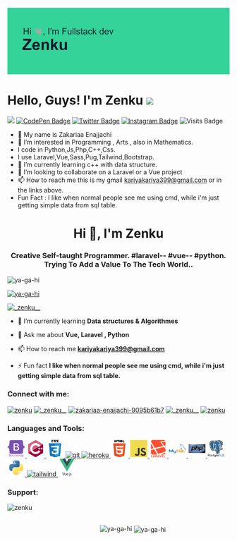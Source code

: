 [![Header](https://github.com/YA-GA-HI/YA-GA-HI/blob/main/header.png "Header")](https://some-url.dev/)

# Hello, Guys! I'm Zenku <img src="https://raw.githubusercontent.com/MartinHeinz/MartinHeinz/master/wave.gif" width="30px">

![](https://komarev.com/ghpvc/?username=Ya-GA-HI&color=2bbc8a)
[![CodePen Badge](https://img.shields.io/badge/CodePen-Profile-informational?style=flat&logo=codepen&logoColor=2bbc8a&color=black)](https://codepen.io/zenku)
[![Twitter Badge](https://img.shields.io/badge/Twitter-Profile-informational?style=flat&logo=Twitter&logoColor=2bbc8a&color=black)](https://twitter.com/KariyaKariya8)
[![Instagram Badge](https://img.shields.io/badge/Instagram-Profile-informational?style=flat&logo=Instagram&logoColor=2bbc8a&color=black)](https://www.instagram.com/_zenku__/)
![Visits Badge](https://img.shields.io/github/followers/YA-GA-HI?logoColor=black&style=social&color=black)

- 👋 My name is Zakariaa Enajjachi
- 👀 I’m interested in Programming , Arts , also in Mathematics.
- I code in Python,Js,Php,C++,Css.
- I use Laravel,Vue,Sass,Pug,Tailwind,Bootstrap.
- 🌱 I’m currently learning c++ with data structure.
- 💞️ I’m looking to collaborate on a Laravel or a Vue project
- 📫 How to reach me this is my gmail kariyakariya399@gmail.com or in the links above.
- Fun Fact : I like when normal people see me using cmd, while i'm just getting simple data from sql table.
<!---
YA-GA-HI/YA-GA-HI is a ✨ special ✨ repository because its `README.md` (this file) appears on your GitHub profile.
You can click the Preview link to take a look at your changes.
--->
<h1 align="center">Hi 👋, I'm Zenku</h1>
<h3 align="center">Creative Self-taught Programmer. #laravel-- #vue-- #python. Trying To Add a Value To The Tech World..</h3>

<p align="left"> <img src="https://komarev.com/ghpvc/?username=ya-ga-hi&label=Profile%20views&color=0e75b6&style=flat" alt="ya-ga-hi" /> </p>

<p align="left"> <a href="https://github.com/ryo-ma/github-profile-trophy"><img src="https://github-profile-trophy.vercel.app/?username=ya-ga-hi" alt="ya-ga-hi" /></a> </p>

<p align="left"> <a href="https://twitter.com/_zenku__" target="blank"><img src="https://img.shields.io/twitter/follow/_zenku__?logo=twitter&style=for-the-badge" alt="_zenku__" /></a> </p>

- 🌱 I’m currently learning **Data structures & Algorithmes**

- 💬 Ask me about **Vue, Laravel , Python**

- 📫 How to reach me **kariyakariya399@gmail.com**

- ⚡ Fun fact **I like when normal people see me using cmd, while i'm just getting simple data from sql table.**

<h3 align="left">Connect with me:</h3>
<p align="left">
<a href="https://codepen.io/zenku" target="blank"><img align="center" src="https://raw.githubusercontent.com/rahuldkjain/github-profile-readme-generator/master/src/images/icons/Social/codepen.svg" alt="zenku" height="30" width="40" /></a>
<a href="https://twitter.com/_zenku__" target="blank"><img align="center" src="https://raw.githubusercontent.com/rahuldkjain/github-profile-readme-generator/master/src/images/icons/Social/twitter.svg" alt="_zenku__" height="30" width="40" /></a>
<a href="https://linkedin.com/in/zakariaa-enajjachi-9095b61b7" target="blank"><img align="center" src="https://raw.githubusercontent.com/rahuldkjain/github-profile-readme-generator/master/src/images/icons/Social/linked-in-alt.svg" alt="zakariaa-enajjachi-9095b61b7" height="30" width="40" /></a>
<a href="https://instagram.com/_zenku__" target="blank"><img align="center" src="https://raw.githubusercontent.com/rahuldkjain/github-profile-readme-generator/master/src/images/icons/Social/instagram.svg" alt="_zenku__" height="30" width="40" /></a>
<a href="https://hashnode.com/zenku" target="blank"><img align="center" src="https://raw.githubusercontent.com/rahuldkjain/github-profile-readme-generator/master/src/images/icons/Social/hashnode.svg" alt="zenku" height="30" width="40" /></a>
</p>

<h3 align="left">Languages and Tools:</h3>
<p align="left"> <a href="https://getbootstrap.com" target="_blank" rel="noreferrer"> <img src="https://raw.githubusercontent.com/devicons/devicon/master/icons/bootstrap/bootstrap-plain-wordmark.svg" alt="bootstrap" width="40" height="40"/> </a> <a href="https://www.w3schools.com/cpp/" target="_blank" rel="noreferrer"> <img src="https://raw.githubusercontent.com/devicons/devicon/master/icons/cplusplus/cplusplus-original.svg" alt="cplusplus" width="40" height="40"/> </a> <a href="https://www.w3schools.com/css/" target="_blank" rel="noreferrer"> <img src="https://raw.githubusercontent.com/devicons/devicon/master/icons/css3/css3-original-wordmark.svg" alt="css3" width="40" height="40"/> </a> <a href="https://git-scm.com/" target="_blank" rel="noreferrer"> <img src="https://www.vectorlogo.zone/logos/git-scm/git-scm-icon.svg" alt="git" width="40" height="40"/> </a> <a href="https://heroku.com" target="_blank" rel="noreferrer"> <img src="https://www.vectorlogo.zone/logos/heroku/heroku-icon.svg" alt="heroku" width="40" height="40"/> </a> <a href="https://www.w3.org/html/" target="_blank" rel="noreferrer"> <img src="https://raw.githubusercontent.com/devicons/devicon/master/icons/html5/html5-original-wordmark.svg" alt="html5" width="40" height="40"/> </a> <a href="https://developer.mozilla.org/en-US/docs/Web/JavaScript" target="_blank" rel="noreferrer"> <img src="https://raw.githubusercontent.com/devicons/devicon/master/icons/javascript/javascript-original.svg" alt="javascript" width="40" height="40"/> </a> <a href="https://laravel.com/" target="_blank" rel="noreferrer"> <img src="https://raw.githubusercontent.com/devicons/devicon/master/icons/laravel/laravel-plain-wordmark.svg" alt="laravel" width="40" height="40"/> </a> <a href="https://www.mysql.com/" target="_blank" rel="noreferrer"> <img src="https://raw.githubusercontent.com/devicons/devicon/master/icons/mysql/mysql-original-wordmark.svg" alt="mysql" width="40" height="40"/> </a> <a href="https://www.php.net" target="_blank" rel="noreferrer"> <img src="https://raw.githubusercontent.com/devicons/devicon/master/icons/php/php-original.svg" alt="php" width="40" height="40"/> </a> <a href="https://www.postgresql.org" target="_blank" rel="noreferrer"> <img src="https://raw.githubusercontent.com/devicons/devicon/master/icons/postgresql/postgresql-original-wordmark.svg" alt="postgresql" width="40" height="40"/> </a> <a href="https://www.python.org" target="_blank" rel="noreferrer"> <img src="https://raw.githubusercontent.com/devicons/devicon/master/icons/python/python-original.svg" alt="python" width="40" height="40"/> </a> <a href="https://tailwindcss.com/" target="_blank" rel="noreferrer"> <img src="https://www.vectorlogo.zone/logos/tailwindcss/tailwindcss-icon.svg" alt="tailwind" width="40" height="40"/> </a> <a href="https://vuejs.org/" target="_blank" rel="noreferrer"> <img src="https://raw.githubusercontent.com/devicons/devicon/master/icons/vuejs/vuejs-original-wordmark.svg" alt="vuejs" width="40" height="40"/> </a> </p>

<h3 align="left">Support:</h3>
<p><a href="https://www.buymeacoffee.com/zenku"> <img align="left" src="https://cdn.buymeacoffee.com/buttons/v2/default-yellow.png" height="50" width="210" alt="zenku" /></a></p><br><br>

<p><img align="left" src="https://github-readme-stats.vercel.app/api/top-langs?username=ya-ga-hi&show_icons=true&locale=en&layout=compact" alt="ya-ga-hi" /></p>

<p>&nbsp;<img align="center" src="https://github-readme-stats.vercel.app/api?username=ya-ga-hi&show_icons=true&locale=en" alt="ya-ga-hi" /></p>

